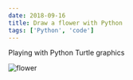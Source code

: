 ```yaml
---
date: 2018-09-16
title: Draw a flower with Python
tags: ['Python', 'code']
---
```


Playing with Python Turtle graphics

![flower](/static/images/flowercode.gif)
